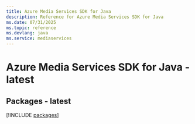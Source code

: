 ```yaml
---
title: Azure Media Services SDK for Java
description: Reference for Azure Media Services SDK for Java
ms.date: 07/31/2025
ms.topic: reference
ms.devlang: java
ms.service: mediaservices
---
```

# Azure Media Services SDK for Java - latest
## Packages - latest
[!INCLUDE [packages](media-services-index.md)]
